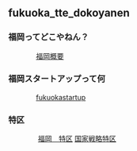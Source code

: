 
## fukuoka_tte_dokoyanen

###  福岡ってどこやねん？

　　　　[福岡概要](https://github.com/fortunehill/fukuoka_tte_dokoyanen/blob/master/outlines.md)

### 福岡スタートアップって何

　　　　[fukuokastartup](https://github.com/fortunehill/fukuoka_tte_dokoyanen/blob/master/fukuokastartup.md)

### 特区
　　　
   　[福岡　特区](https://github.com/fortunehill/fukuoka_tte_dokoyanen/blob/master/tokku.md)
    [国家戦略特区](http://www.kantei.go.jp/jp/headline/kokkasenryaku_tokku2013.html)
